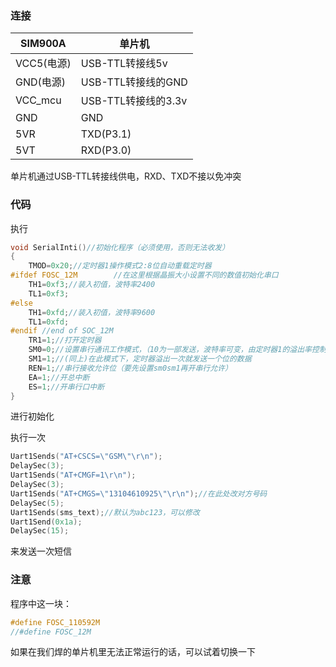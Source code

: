 ### 连接

| SIM900A    | 单片机              |
| ---------- | ------------------- |
| VCC5(电源) | USB-TTL转接线5v     |
| GND(电源)  | USB-TTL转接线的GND  |
| VCC_mcu    | USB-TTL转接线的3.3v |
| GND        | GND                 |
| 5VR        | TXD(P3.1)           |
| 5VT        | RXD(P3.0)           |

单片机通过USB-TTL转接线供电，RXD、TXD不接以免冲突

### 代码

执行

```c
void SerialInti()//初始化程序（必须使用，否则无法收发）
{
	TMOD=0x20;//定时器1操作模式2:8位自动重载定时器
#ifdef FOSC_12M		   //在这里根据晶振大小设置不同的数值初始化串口
	TH1=0xf3;//装入初值，波特率2400
	TL1=0xf3;	
#else 	
	TH1=0xfd;//装入初值，波特率9600
	TL1=0xfd;
#endif //end of SOC_12M
	TR1=1;//打开定时器
	SM0=0;//设置串行通讯工作模式，（10为一部发送，波特率可变，由定时器1的溢出率控制）
	SM1=1;//(同上)在此模式下，定时器溢出一次就发送一个位的数据
	REN=1;//串行接收允许位（要先设置sm0sm1再开串行允许）
	EA=1;//开总中断
	ES=1;//开串行口中断	
}
```

进行初始化

执行一次

```c
Uart1Sends("AT+CSCS=\"GSM\"\r\n");
DelaySec(3);
Uart1Sends("AT+CMGF=1\r\n");
DelaySec(3);
Uart1Sends("AT+CMGS=\"13104610925\"\r\n");//在此处改对方号码
DelaySec(5);
Uart1Sends(sms_text);//默认为abc123，可以修改
Uart1Send(0x1a);
DelaySec(15);
```

来发送一次短信

### 注意

程序中这一块：

```c
#define FOSC_110592M
//#define FOSC_12M
```

如果在我们焊的单片机里无法正常运行的话，可以试着切换一下